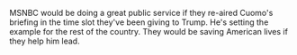 MSNBC would be doing a great public service if they re-aired Cuomo's briefing in the time slot they've been giving to Trump. He's setting the example for the rest of the country. They would be saving American lives if they help him lead. 
